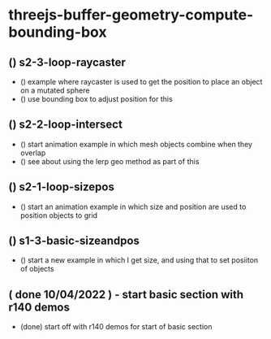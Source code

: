 # threejs-buffer-geometry-compute-bounding-box

## () s2-3-loop-raycaster
* () example where raycaster is used to get the position to place an object on a mutated sphere
* () use bounding box to adjust position for this

## () s2-2-loop-intersect
* () start animation example in which mesh objects combine when they overlap
* () see about using the lerp geo method as part of this

## () s2-1-loop-sizepos
* () start an animation example in which size and position are used to position objects to grid

## () s1-3-basic-sizeandpos
* () start a new example in which I get size, and using that to set posiiton of objects

## ( done 10/04/2022 ) - start basic section with r140 demos
* (done) start off with r140 demos for start of basic section

